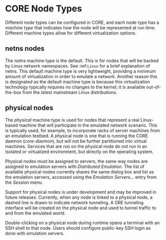 # CORE Node Types

Different node types can be configured in CORE, and each node type has a *machine type* that indicates how the node will be represented at run time. Different machine types allow for different virtualization options.

## netns nodes

The *netns* machine type is the default. This is for nodes that will be backed by Linux network namespaces. See :ref:`Linux` for a brief explanation of netns. This default machine type is very lightweight, providing a minimum amount of virtualization in order to emulate a network. Another reason this is designated as the default machine type is because this virtualization technology typically requires no changes to the kernel; it is available out-of-the-box from the latest mainstream Linux distributions.

## physical nodes

The *physical* machine type is used for nodes that represent a real Linux-based machine that will participate in the emulated network scenario. This is typically used, for example, to incorporate racks of server machines from an emulation testbed. A physical node is one that is running the CORE daemon (*core-daemon*), but will not be further partitioned into virtual machines. Services that are run on the physical node do not run in an isolated or virtualized environment, but directly on the operating system.

Physical nodes must be assigned to servers, the same way nodes are assigned to emulation servers with *Distributed Emulation*. The list of available physical nodes currently shares the same dialog box and list as the emulation servers, accessed using the *Emulation Servers...* entry from the *Session* menu.

Support for physical nodes is under development and may be improved in future releases. Currently, when any node is linked to a physical node, a dashed line is drawn to indicate network tunneling. A GRE tunneling interface will be created on the physical node and used to tunnel traffic to and from the emulated world.

Double-clicking on a physical node during runtime opens a terminal with an SSH shell to that node. Users should configure public-key SSH login as done with emulation servers.
